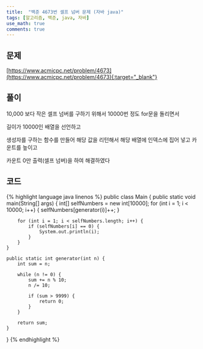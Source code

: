 ```yaml
---
title:  "백준 4673번 셀프 넘버 문제 (자바 java)"
tags: [알고리즘, 백준, java, 자바]
use_math: true
comments: true
---
```


## 문제

[https://www.acmicpc.net/problem/4673](https://www.acmicpc.net/problem/4673){:target="_blank"}

## 풀이

10,000 보다 작은 셀프 넘버를 구하기 위해서 10000번 정도 for문을 돌리면서 

길이가 10000인 배열을 선언하고

생성자를 구하는 함수를 만들어 해당 값을 리턴해서 해당 배열에 인덱스에 집어 넣고 카운트를 높이고

카운트 0만 출력(셀프 넘버)을 하여 해결하였다

## 코드

{% highlight language java linenos %}
public class Main {
    public static void main(String[] args) {
        int[] selfNumbers = new int[10000];
        for (int i = 1; i < 10000; i++) {
            selfNumbers[generator(i)]++;
        }

        for (int i = 1; i < selfNumbers.length; i++) {
            if (selfNumbers[i] == 0) {
                System.out.println(i);
            }
        }
    }

    public static int generator(int n) {
        int sum = n;

        while (n != 0) {
            sum += n % 10;
            n /= 10;

            if (sum > 9999) {
                return 0;
            }
        }

        return sum;
    }
}
{% endhighlight %}
